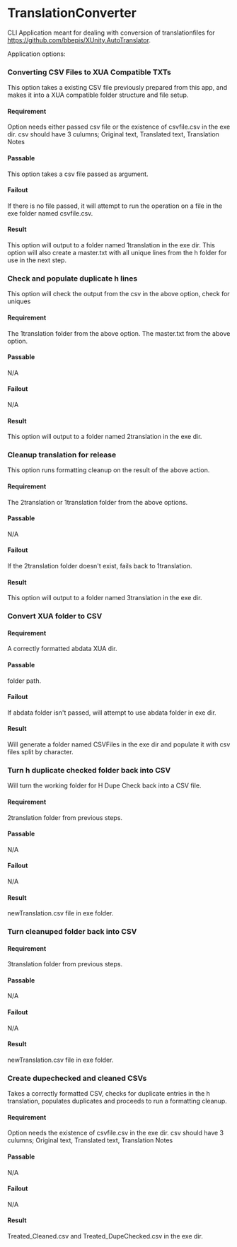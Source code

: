# TranslationConverter
 
CLI Application meant for dealing with conversion of translationfiles for https://github.com/bbepis/XUnity.AutoTranslator.

Application options:

### Converting CSV Files to XUA Compatible TXTs

This option takes a existing CSV file previously prepared from this app, and makes it into a XUA compatible folder structure and file setup.

#### Requirement

Option needs either passed csv file or the existence of csvfile.csv in the exe dir.
csv should have 3 culumns; Original text, Translated text, Translation Notes

#### Passable
This option takes a csv file passed as argument.

#### Failout
If there is no file passed, it will attempt to run the operation on a file in the exe folder named csvfile.csv.

#### Result
This option will output to a folder named 1translation in the exe dir.
This option will also create a master.txt with all unique lines from the h folder for use in the next step.

### Check and populate duplicate h lines

This option will check the output from the csv in the above option, check for uniques

#### Requirement
The 1translation folder from the above option.
The master.txt from the above option.

#### Passable
N/A

#### Failout
N/A

#### Result
This option will output to a folder named 2translation in the exe dir.

### Cleanup translation for release

This option runs formatting cleanup on the result of the above action.

#### Requirement
The 2translation or 1translation folder from the above options.

#### Passable
N/A

#### Failout
If the 2translation folder doesn't exist, fails back to 1translation.

#### Result
This option will output to a folder named 3translation in the exe dir.

### Convert XUA folder to CSV

#### Requirement
A correctly formatted abdata XUA dir.

#### Passable
folder path.

#### Failout
If abdata folder isn't passed, will attempt to use abdata folder in exe dir.

#### Result
Will generate a folder named CSVFiles in the exe dir and populate it with csv files split by character.

### Turn h duplicate checked folder back into CSV
Will turn the working folder for H Dupe Check back into a CSV file.

#### Requirement
2translation folder from previous steps.

#### Passable
N/A

#### Failout
N/A

#### Result
newTranslation.csv file in exe folder.

### Turn cleanuped folder back into CSV

#### Requirement
3translation folder from previous steps.

#### Passable
N/A

#### Failout
N/A

#### Result
newTranslation.csv file in exe folder.

### Create dupechecked and cleaned CSVs
Takes a correctly formatted CSV, checks for duplicate entries in the h translation, populates duplicates and proceeds to run a formatting cleanup.

#### Requirement
Option needs the existence of csvfile.csv in the exe dir.
csv should have 3 culumns; Original text, Translated text, Translation Notes

#### Passable
N/A

#### Failout
N/A

#### Result
Treated_Cleaned.csv and Treated_DupeChecked.csv in the exe dir.
